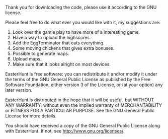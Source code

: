 Thank you for downloading the code, please use it according to the GNU license.

Please feel free to do what ever you would like with it, my suggestions are:
1. Look over the gamle play to have more of a interesting game.
2. Have a way to upload the highscores.
3. Add the EggTerminator that eats everything.
4. Some moving chickens that gives extra bonuses.
5. Possible to generate maps.
6. Upload maps.
7. Make sure that it looks alright on most devices.



EasterHunt is free software: you can redistribute it and/or modify
it under the terms of the GNU General Public License as published by
the Free Software Foundation, either version 3 of the License, or
(at your option) any later version.

EasterHunt is distributed in the hope that it will be useful,
but WITHOUT ANY WARRANTY; without even the implied warranty of
MERCHANTABILITY or FITNESS FOR A PARTICULAR PURPOSE.  See the
GNU General Public License for more details.

You should have received a copy of the GNU General Public License
along with EasterHunt. If not, see <http://www.gnu.org/licenses/>.
